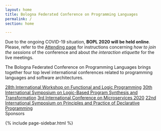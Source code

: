 ```yaml
---
layout: home
title: Bologna Federated Conference on Programming Languages
permalink: /
section: home

---
```


Due to the ongoing COVID-19 situation, **BOPL 2020 will be held online**. 
Please, refer to the [Attending page](attending.html) for instructions concerning _how to join the sessions_ of the conference and about _the interaction etiquette_ for the live meetings.

The Bologna Federated Conference on Programming Languages brings together four top level international conferences related to programming languages and software architectures.

<div class="list-group list-group-flush">
  <a href="http://helm.cs.unibo.it/wflp2020/" target="_blank" class="rounded list-group-item list-group-item-action list-group-item-primary mb-1">28th International Workshop on Functional and Logic Programming</a>
  <a href="https://nms.kcl.ac.uk/maribel.fernandez/LOPSTR2020/" target="_blank" class="rounded list-group-item list-group-item-action list-group-item-primary mb-1">30th International Symposium on Logic-Based Program Synthesis and Transformation</a>
  <a href="https://www.conf-micro.services/2020/" target="_blank" class="rounded list-group-item list-group-item-action list-group-item-primary mb-1" tabindex="-1" aria-disabled="true">3rd International Conference on Microservices 2020</a>
  <a href="http://www.cse.chalmers.se/~abela/ppdp20/" target="_blank" class="rounded list-group-item list-group-item-action list-group-item-primary mb-1">22nd International Symposium on Principles and Practice of Declarative Programming</a>
</div>

<div class="py-4 h3">
    Sponsors
</div>

{% include page-sidebar.html %}    
